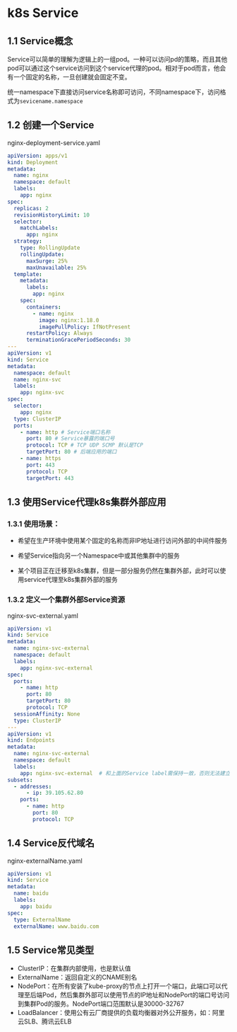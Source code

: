 # k8s Service

## 1.1 Service概念

Service可以简单的理解为逻辑上的一组pod。一种可以访问pd的策略，而且其他pod可以通过这个service访问到这个service代理的pod。相对于pod而言，他会有一个固定的名称，一旦创建就会固定不变。

统一namespace下直接访问service名称即可访问，不同namespace下，访问格式为`sevicename.namespace`

## 1.2 创建一个Service

nginx-deployment-service.yaml

```yaml
apiVersion: apps/v1
kind: Deployment
metadata:
  name: nginx
  namespace: default
  labels:
    app: nginx
spec:
  replicas: 2
  revisionHistoryLimit: 10
  selector:
    matchLabels:
      app: nginx
  strategy:
    type: RollingUpdate
    rollingUpdate:
      maxSurge: 25%
      maxUnavailable: 25%
  template:
    metadata:
      labels:
        app: nginx
    spec:
      containers:
        - name: nginx
          image: nginx:1.18.0
          imagePullPolicy: IfNotPresent
      restartPolicy: Always
      terminationGracePeriodSeconds: 30
---
apiVersion: v1
kind: Service
metadata:
  namespace: default
  name: nginx-svc
  labels:
    app: nginx-svc
spec:
  selector:
    app: nginx
  type: ClusterIP
  ports:
    - name: http # Service端口名称
      port: 80 # Service暴露的端口号
      protocol: TCP # TCP UDP SCMP 默认是TCP
      targetPort: 80 # 后端应用的端口
    - name: https
      port: 443
      protocol: TCP
      targetPort: 443
```

## 1.3 使用Service代理k8s集群外部应用

### 1.3.1 使用场景：

- 希望在生产环境中使用某个固定的名称而非IP地址进行访问外部的中间件服务

- 希望Service指向另一个Namespace中或其他集群中的服务
- 某个项目正在迁移至k8s集群，但是一部分服务仍然在集群外部，此时可以使用service代理至k8s集群外部的服务

### 1.3.2 定义一个集群外部Service资源

nginx-svc-external.yaml

```yaml
apiVersion: v1
kind: Service
metadata:
  name: nginx-svc-external
  namespace: default
  labels:
    app: nginx-svc-external
spec:
  ports:
    - name: http
      port: 80
      targetPort: 80
      protocol: TCP
  sessionAffinity: None
  type: ClusterIP
---
apiVersion: v1
kind: Endpoints
metadata:
  name: nginx-svc-external
  namespace: default
  labels:
    app: nginx-svc-external  # 和上面的Service label需保持一致，否则无法建立关联关系
subsets:
  - addresses:
      - ip: 39.105.62.80
    ports:
      - name: http
        port: 80
        protocol: TCP
```

## 1.4 Service反代域名

nginx-externalName.yaml

```yaml
apiVersion: v1
kind: Service
metadata:
  name: baidu
  labels:
    app: baidu
spec:
  type: ExternalName
  externalName: www.baidu.com
```

## 1.5 Service常见类型

- ClusterIP：在集群内部使用，也是默认值
- ExternalName：返回自定义的CNAME别名
- NodePort：在所有安装了kube-proxy的节点上打开一个端口，此端口可以代理至后端Pod，然后集群外部可以使用节点的IP地址和NodePort的端口号访问到集群Pod的服务。NodePort端口范围默认是30000-32767
- LoadBalancer：使用公有云厂商提供的负载均衡器对外公开服务，如：阿里云SLB、腾讯云ELB